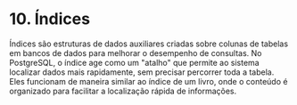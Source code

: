 # 10. Índices

Índices são estruturas de dados auxiliares criadas sobre colunas de tabelas em bancos de dados para melhorar o desempenho de consultas. No PostgreSQL, o índice age como um "atalho" que permite ao sistema localizar dados mais rapidamente, sem precisar percorrer toda a tabela. Eles funcionam de maneira similar ao índice de um livro, onde o conteúdo é organizado para facilitar a localização rápida de informações.